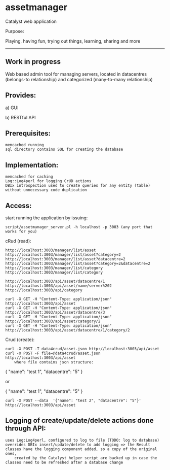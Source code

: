 # assetmanager
Catalyst web application

Purpose:

Playing, having fun, trying out things, learning, sharing and more 

----------------
Work in progress
----------------

Web based admin tool for managing servers, 
located in datacentres (belongs-to relationship) and categorized (many-to-many relationship)

Provides:
--------

a) GUI

b) RESTful API

Prerequisites:
-------------

    memcached running
    sql directory contains SQL for creating the database

Implementation:
--------------

    memcached for caching
    Log::Log4perl for logging CrUD actions
    DBIx introspection used to create queries for any entity (table) 
    without unnecessary code duplication

Access:
------

start running the application by issuing: 
    
    script/assetmanager_server.pl -h localhost -p 3003 (any port that 
    works for you)

cRud (read):

    http://localhost:3003/manager/list/asset
    http://localhost:3003/manager/list/asset?category=2
    http://localhost:3003/manager/list/asset?datacentre=2
    http://localhost:3003/manager/list/asset?category=2&datacentre=2
    http://localhost:3003/manager/list/category
    http://localhost:3003/manager/list/category

    http://localhost:3003/api/asset/datacentre/1
    http://localhost:3003/api/asset/name/server%202
    http://localhost:3003/api/category

    curl -X GET -H "Content-Type: application/json" http://localhost:3003/api/asset
    curl -X GET -H "Content-Type: application/json" http://localhost:3003/api/asset/datacentre/3
    curl -X GET -H "Content-Type: application/json" http://localhost:3003/api/asset/category/2
    curl -X GET -H "Content-Type: application/json" http://localhost:3003/api/asset/datacentre/1/category/2

Crud (create):

    curl -X POST -T data4crud/asset.json http://localhost:3003/api/asset
    curl -X POST -F file=@data4crud/asset.json http://localhost:3003/api/asset
        where file contains json structure:
{
    "name": "test 1",
    "datacentre": "5"
}

or

{ "name": "test 1", "datacentre": "5" }


    curl -X POST --data  '{"name": "test 2", "datacentre": "5"}' http://localhost:3003/api/asset

Logging of create/update/delete actions done through API:
--------------------------------------------------------

    uses Log:Log4perl, configured to log to file (TODO: log to database)
    overrides DBIx insert/update/delete to add logging => the Result classes have the logging component added, so a copy of the original ones,
        created by the Catalyst helper script are backed up in case the classes need to be refreshed after a database change

